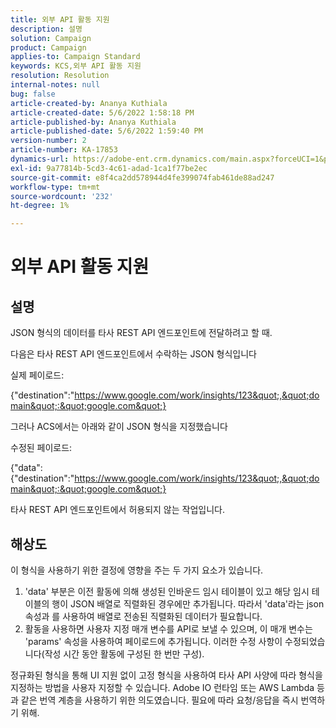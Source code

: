 ```yaml
---
title: 외부 API 활동 지원
description: 설명
solution: Campaign
product: Campaign
applies-to: Campaign Standard
keywords: KCS,외부 API 활동 지원
resolution: Resolution
internal-notes: null
bug: false
article-created-by: Ananya Kuthiala
article-created-date: 5/6/2022 1:58:18 PM
article-published-by: Ananya Kuthiala
article-published-date: 5/6/2022 1:59:40 PM
version-number: 2
article-number: KA-17853
dynamics-url: https://adobe-ent.crm.dynamics.com/main.aspx?forceUCI=1&pagetype=entityrecord&etn=knowledgearticle&id=b26efb8f-44cd-ec11-a7b5-0022480b639b
exl-id: 9a77814b-5cd3-4c61-adad-1ca1f77be2ec
source-git-commit: e8f4ca2dd578944d4fe399074fab461de88ad247
workflow-type: tm+mt
source-wordcount: '232'
ht-degree: 1%

---
```


# 외부 API 활동 지원

## 설명


JSON 형식의 데이터를 타사 REST API 엔드포인트에 전달하려고 할 때.

다음은 타사 REST API 엔드포인트에서 수락하는 JSON 형식입니다

실제 페이로드:

{&quot;destination&quot;:&quot;https://www.google.com/work/insights/123&quot;,&quot;domain&quot;:&quot;google.com&quot;}

그러나 ACS에서는 아래와 같이 JSON 형식을 지정했습니다

수정된 페이로드:

{&quot;data&quot;:{&quot;destination&quot;:&quot;https://www.google.com/work/insights/123&quot;,&quot;domain&quot;:&quot;google.com&quot;}

타사 REST API 엔드포인트에서 허용되지 않는 작업입니다.


## 해상도


이 형식을 사용하기 위한 결정에 영향을 주는 두 가지 요소가 있습니다.

1. &#39;data&#39; 부분은 이전 활동에 의해 생성된 인바운드 임시 테이블이 있고 해당 임시 테이블의 행이 JSON 배열로 직렬화된 경우에만 추가됩니다. 따라서 &#39;data&#39;라는 json 속성과 를 사용하여 배열로 전송된 직렬화된 데이터가 필요합니다.
2. 활동을 사용하면 사용자 지정 매개 변수를 API로 보낼 수 있으며, 이 매개 변수는 &#39;params&#39; 속성을 사용하여 페이로드에 추가됩니다. 이러한 수정 사항이 수정되었습니다(작성 시간 동안 활동에 구성된 한 번만 구성).


정규화된 형식을 통해 UI 지원 없이 고정 형식을 사용하여 타사 API 사양에 따라 형식을 지정하는 방법을 사용자 지정할 수 있습니다. Adobe IO 런타임 또는 AWS Lambda 등과 같은 번역 계층을 사용하기 위한 의도였습니다. 필요에 따라 요청/응답을 즉시 번역하기 위해.
